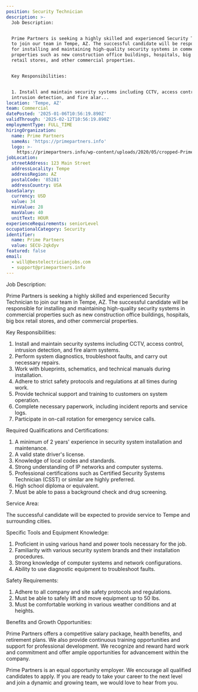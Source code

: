 ```yaml
---
position: Security Technician
description: >-
  Job Description:


  Prime Partners is seeking a highly skilled and experienced Security Technician
  to join our team in Tempe, AZ. The successful candidate will be responsible
  for installing and maintaining high-quality security systems in commercial
  properties such as new construction office buildings, hospitals, big box
  retail stores, and other commercial properties.


  Key Responsibilities:


  1. Install and maintain security systems including CCTV, access control,
  intrusion detection, and fire alar...
location: 'Tempe, AZ'
team: Commercial
datePosted: '2025-01-06T10:56:19.890Z'
validThrough: '2025-02-12T10:56:19.890Z'
employmentType: FULL_TIME
hiringOrganization:
  name: Prime Partners
  sameAs: 'https://primepartners.info'
  logo: >-
    https://primepartners.info/wp-content/uploads/2020/05/cropped-Prime-Partners-Logo-NO-BG-1-1.png
jobLocation:
  streetAddress: 123 Main Street
  addressLocality: Tempe
  addressRegion: AZ
  postalCode: '85281'
  addressCountry: USA
baseSalary:
  currency: USD
  value: 34
  minValue: 28
  maxValue: 40
  unitText: HOUR
experienceRequirements: seniorLevel
occupationalCategory: Security
identifier:
  name: Prime Partners
  value: SECU-2qkdyv
featured: false
email:
  - will@bestelectricianjobs.com
  - support@primepartners.info
---
```




Job Description:

Prime Partners is seeking a highly skilled and experienced Security Technician to join our team in Tempe, AZ. The successful candidate will be responsible for installing and maintaining high-quality security systems in commercial properties such as new construction office buildings, hospitals, big box retail stores, and other commercial properties.

Key Responsibilities:

1. Install and maintain security systems including CCTV, access control, intrusion detection, and fire alarm systems.
2. Perform system diagnostics, troubleshoot faults, and carry out necessary repairs.
3. Work with blueprints, schematics, and technical manuals during installation.
4. Adhere to strict safety protocols and regulations at all times during work.
5. Provide technical support and training to customers on system operation.
6. Complete necessary paperwork, including incident reports and service logs.
7. Participate in on-call rotation for emergency service calls.


Required Qualifications and Certifications:

1. A minimum of 2 years' experience in security system installation and maintenance.
2. A valid state driver's license.
3. Knowledge of local codes and standards.
4. Strong understanding of IP networks and computer systems.
5. Professional certifications such as Certified Security Systems Technician (CSST) or similar are highly preferred.
6. High school diploma or equivalent.
7. Must be able to pass a background check and drug screening.


Service Area:

The successful candidate will be expected to provide service to Tempe and surrounding cities.


Specific Tools and Equipment Knowledge:

1. Proficient in using various hand and power tools necessary for the job.
2. Familiarity with various security system brands and their installation procedures.
3. Strong knowledge of computer systems and network configurations.
4. Ability to use diagnostic equipment to troubleshoot faults.


Safety Requirements:

1. Adhere to all company and site safety protocols and regulations.
2. Must be able to safely lift and move equipment up to 50 lbs.
3. Must be comfortable working in various weather conditions and at heights.


Benefits and Growth Opportunities:

Prime Partners offers a competitive salary package, health benefits, and retirement plans. We also provide continuous training opportunities and support for professional development. We recognize and reward hard work and commitment and offer ample opportunities for advancement within the company.

Prime Partners is an equal opportunity employer. We encourage all qualified candidates to apply. If you are ready to take your career to the next level and join a dynamic and growing team, we would love to hear from you.
